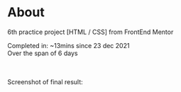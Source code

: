 # About

6th practice project [HTML / CSS] from FrontEnd Mentor

Completed in: ~13mins since 23 dec 2021
<br />
Over the span of 6 days
<br />
<br />
<br />

Screenshot of final result: